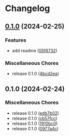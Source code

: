 # Changelog

## [0.1.0](https://github.com/yitengjun/release-please-demo/compare/v0.1.0...v0.1.0) (2024-02-25)


### Features

* add readme ([05f6732](https://github.com/yitengjun/release-please-demo/commit/05f6732713860a5613ef826512f44ff1895626af))


### Miscellaneous Chores

* release 0.1.0 ([4bcd2ea](https://github.com/yitengjun/release-please-demo/commit/4bcd2ea49a1ce27f7f0cf4fbb16cfcbbaed0276e))

## 0.1.0 (2024-02-24)


### Miscellaneous Chores

* release 0.1.0 ([edb7b02](https://github.com/yitengjun/release-please-demo/commit/edb7b021c2c9f95ee0e331e1b2c26883575e66b1))
* release 0.1.0 ([cb57fcc](https://github.com/yitengjun/release-please-demo/commit/cb57fcc53084eaddc0be95fa7dfa4fd7a0ff8681))
* release 0.1.0 ([1910bc0](https://github.com/yitengjun/release-please-demo/commit/1910bc0df28f8c02e2b5a3b0bc2eb63681029fde))
* release 0.1.0 ([0977a4c](https://github.com/yitengjun/release-please-demo/commit/0977a4cb47cf0d36e046a3ae5fee7322416c083e))
